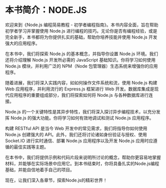# 本书简介：NODE.JS

欢迎来到《Node.js 编程简易教程 - 初学者编程指南》。本书内容全面，旨在帮助初学者学习并掌握使用 Node.js 进行编程的技巧。无论你是否有编程经验，或是完全新手，本书都将为你提供扎实的基础，帮助你培养技能并使用 Node.js 开发强大的应用程序。

在本书中，我们将探索 Node.js 的基本概念，并指导你设置 Node.js 环境。我们还将介绍理解 Node.js 开发所必需的 JavaScript 基础知识。你将学习如何使用 Node.js 模块，并利用广泛的 NPM（Node 包管理器）生态系统来增强你的应用程序。

随着进展，我们将深入实践内容，如如何操作文件系统和流，使用 Node.js 构建 Web 应用程序，并利用流行的 Express.js 框架进行 Web 开发。数据库集成是现代应用程序的重要组成部分，我们将探索如何将 Node.js 与各种数据库进行连接。

Node.js 的一个关键特性是其异步特性，我们将深入探讨异步编程技术，以充分发挥 Node.js 的强大功能。你将学习如何有效地调试和测试 Node.js 应用程序。

构建 RESTful API 是当今 Web 开发中的常见需求，我们将指导你如何使用 Node.js 创建强大的 API。此外，我们还将讨论诸如身份验证与授权、使用 Socket.IO 进行实时通信、部署 Node.js 应用程序以及开发 Node.js 应用时应遵循的最佳实践等主题。

在本书中，我们将提供示例和代码片段来说明所讨论的概念，帮助你更容易地掌握材料，并能够在实际场景中应用它。到本书结束时，你将具备扎实的Node.js编程基础，并能自信地着手自己的项目。

现在，让我们深入各章节，探索Node.js的精彩世界！
